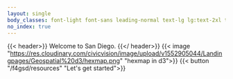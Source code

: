 ```yaml
---
layout: single
body_classes: font-light font-sans leading-normal text-lg lg:text-2xl text-black
no_index: true
---
```

{{< header>}}
  Welcome to San Diego.
{{</ header>}}
{{< image "https://res.cloudinary.com/civicvision/image/upload/v1552905044/Landingpages/Geospatial%20d3/hexmap.png" "hexmap in d3">}}
{{< button "/f4gsd/resources" "Let's get started">}}
